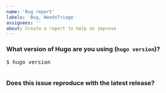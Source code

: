 ```yaml
---
name: 'Bug report'
labels: 'Bug, NeedsTriage'
assignees: ''
about: Create a report to help us improve
---
```


<!--
Please do not use the issue queue for questions or troubleshooting. Unless you are certain that your issue is a software defect, use the forum:

https://discourse.gohugo.io
-->

<!-- Please answer these questions before submitting your issue. Thanks! -->

### What version of Hugo are you using (`hugo version`)?

<pre>
$ hugo version

</pre>

### Does this issue reproduce with the latest release?
